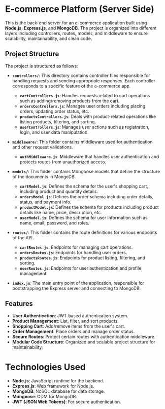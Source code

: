 # E-commerce Platform (Server Side)

This is the back-end server for an e-commerce application built using **Node.js**, **Express.js**, and **MongoDB**. The project is organized into different layers including controllers, routes, models, and middleware to ensure scalability, maintainability, and clean code.

## Project Structure

The project is structured as follows:

- **`controllers/`**: This directory contains controller files responsible for handling requests and sending appropriate responses. Each controller corresponds to a specific feature of the e-commerce app.
  - **`cartControllers.js`**: Handles requests related to cart operations such as adding/removing products from the cart.
  - **`ordersControllers.js`**: Manages user orders including placing orders, updating order status, etc.
  - **`productsControllers.js`**: Deals with product-related operations like listing products, filtering, and sorting.
  - **`userControllers.js`**: Manages user actions such as registration, login, and user data manipulation.

- **`middleware/`**: This folder contains middleware used for authentication and other request validations.
  - **`authMiddleware.js`**: Middleware that handles user authentication and protects routes from unauthorized access.

- **`models/`**: This folder contains Mongoose models that define the structure of the documents in MongoDB.
  - **`cartModel.js`**: Defines the schema for the user's shopping cart, including product and quantity details.
  - **`ordersModel.js`**: Defines the order schema including order details, status, and payment info.
  - **`productModel.js`**: Defines the schema for products including product details like name, price, description, etc.
  - **`userModel.js`**: Defines the schema for user information such as name, email, password, and roles.

- **`routes/`**: This folder contains the route definitions for various endpoints of the API.
  - **`cartRoutes.js`**: Endpoints for managing cart operations.
  - **`ordersRoutes.js`**: Endpoints for handling user orders.
  - **`productsRoutes.js`**: Endpoints for product listing, filtering, and sorting.
  - **`userRoutes.js`**: Endpoints for user authentication and profile management.

- **`index.js`**: The main entry point of the application, responsible for bootstrapping the Express server and connecting to MongoDB.

## Features
- **User Authentication**: JWT-based authentication system.
- **Product Management**: List, filter, and sort products.
- **Shopping Cart**: Add/remove items from the user's cart.
- **Order Management**: Place orders and manage order status.
- **Secure Routes**: Protect certain routes with authentication middleware.
- **Modular Code Structure**: Organized and scalable project structure for maintainability.

# Technologies Used
- **Node.js**: JavaScript runtime for the backend.
- **Express.js**: Web framework for Node.js.
- **MongoDB**: NoSQL database for data storage.
- **Mongoose**: ODM for MongoDB.
- **JWT (JSON Web Tokens)**: For secure authentication.

